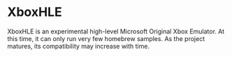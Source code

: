 # XboxHLE
XboxHLE is an experimental high-level Microsoft Original Xbox Emulator. At this time, it can only run very few homebrew samples. As the project matures, its compatibility may increase with time.
